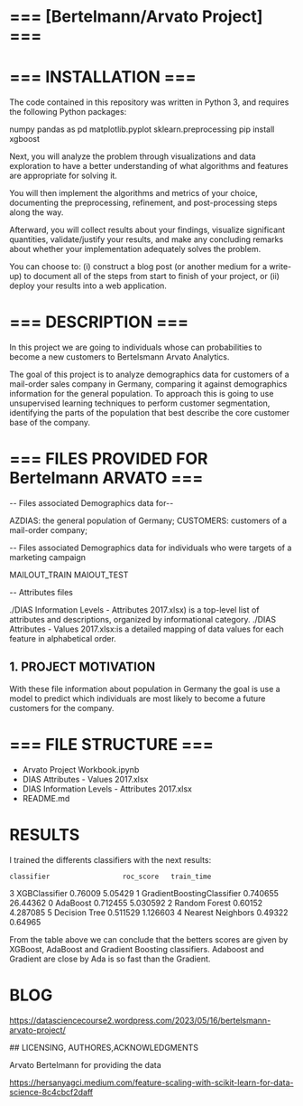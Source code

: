 # === [Bertelmann/Arvato  Project] ===


# === INSTALLATION ===
The code contained in this repository was written in Python 3, and requires the following Python packages: 

numpy 
pandas as pd
matplotlib.pyplot 
sklearn.preprocessing
pip install xgboost





Next, you will analyze the problem through visualizations and data exploration to have a better understanding of what algorithms and features are appropriate for solving it.

You will then implement the algorithms and metrics of your choice, documenting the preprocessing, refinement, and post-processing steps along the way.

Afterward, you will collect results about your findings, visualize significant quantities, validate/justify your results, and make any concluding remarks about whether your implementation adequately solves the problem.

You can choose to: (i) construct a blog post (or another medium for a write-up) to document all of the steps from start to finish of your project, or (ii) deploy your results into a web application.


# === DESCRIPTION ===

In this project we are going to  individuals whose can probabilities to become a new customers to  Bertelsmann Arvato Analytics. 


The goal of this project is to analyze demographics data for customers of a mail-order sales company in Germany, comparing it against demographics information for the general population. To approach this  is going to use  unsupervised learning techniques to perform customer segmentation, identifying the parts of the population that best describe the core customer base of the company. 


# === FILES PROVIDED FOR Bertelmann ARVATO ===

-- Files associated Demographics data  for--



AZDIAS:          the general population of Germany; 
CUSTOMERS:        customers of a mail-order company; 

-- Files associated Demographics data for individuals who were targets of a marketing campaign

MAILOUT_TRAIN
MAIOUT_TEST 

--  Attributes files

./DIAS Information Levels - Attributes 2017.xlsx) is a top-level list of attributes and descriptions, organized by informational category.
./DIAS Attributes - Values 2017.xlsx:is a detailed mapping of data values for each feature in alphabetical order.



## 1. PROJECT MOTIVATION

With these file information about population in Germany the goal is use a model to predict which individuals are most likely to become a future customers for the company.




# === FILE STRUCTURE ===


- Arvato Project Workbook.ipynb
- DIAS Attributes - Values 2017.xlsx
- DIAS Information Levels - Attributes 2017.xlsx
- README.md




# RESULTS


I trained the differents classifiers with the next results:

	classifier					roc_score	train_time
3	XGBClassifier				0.76009	5.05429
1	GradientBoostingClassifier	0.740655	26.44362
0	AdaBoost					0.712455	5.030592
2	Random Forest				0.60152	4.287085
5	Decision Tree				0.511529	1.126603
4	Nearest Neighbors			0.49322	0.64965

From the table above we can conclude that the betters scores are given by XGBoost, AdaBoost and Gradient Boosting classifiers. Adaboost and Gradient are close by Ada is so fast than the Gradient.   

# BLOG

https://datasciencecourse2.wordpress.com/2023/05/16/bertelsmann-arvato-project/

## LICENSING, AUTHORES,ACKNOWLEDGMENTS

Arvato Bertelmann for providing the data

https://hersanyagci.medium.com/feature-scaling-with-scikit-learn-for-data-science-8c4cbcf2daff




